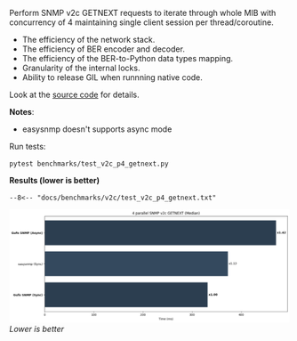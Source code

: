 Perform SNMP v2c GETNEXT requests to iterate through whole MIB with concurrency of 4
maintaining single client session per thread/coroutine.

* The efficiency of the network stack.
* The efficiency of BER encoder and decoder.
* The efficiency of the BER-to-Python data types mapping.
* Granularity of the internal locks.
* Ability to release GIL when runnning native code.

Look at the [source code][source] for details.

**Notes**:

* easysnmp doesn't supports async mode

Run tests:

```
pytest benchmarks/test_v2c_p4_getnext.py
```

**Results (lower is better)**

```
--8<-- "docs/benchmarks/v2c/test_v2c_p4_getnext.txt"
```

![Median chart](getnext_p.png)
*Lower is better*

[source]: https://github.com/gufolabs/gufo_snmp/blob/master/benchmarks/test_v2c_p4_getnext.py